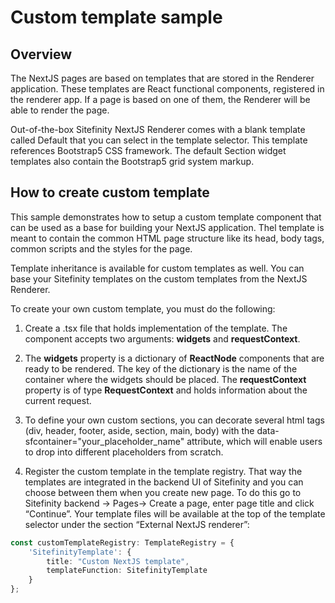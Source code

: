 # Custom template sample

## Overview
The NextJS pages are based on templates that are stored in the Renderer application. These templates are React functional components, registered in the renderer app. If a page is based on one of them, the Renderer will be able to render the page.

Out-of-the-box Sitefinity NextJS Renderer comes with a blank template called Default that you can select in the template selector. This template references Bootstrap5 CSS framework. The default Section widget templates also contain the Bootstrap5 grid system markup.

## How to create custom template
This sample demonstrates how to setup a custom template component that can be used as a base for building your NextJS application. Thel template is meant to contain the common HTML page structure like its head, body tags, common scripts and the styles for the page.

Template inheritance is available for custom templates as well. You can base your Sitefinity templates on the custom templates from the NextJS Renderer.

To create your own custom template, you must do the following:

1. Create a .tsx file that holds implementation of the template. The component accepts two arguments: **widgets** and **requestContext**.

2. The **widgets** property is a dictionary of **ReactNode** components that are ready to be rendered. The key of the dictionary is the name of the container where the widgets should be placed. The **requestContext** property is of type **RequestContext** and holds information about the current request.

3. To define your own custom sections, you can decorate several html tags (div, header, footer, aside, section, main, body) with the data-sfcontainer="your_placeholder_name" attribute, which will enable users to drop into different placeholders from scratch.

4. Register the custom template in the template registry. That way the templates are integrated in the backend UI of Sitefinity and you can choose between them when you create new page. To do this go to Sitefinity backend -> Pages-> Create a page, enter page title and click “Continue”. Your template files will be available at the top of the template selector under the section “External NextJS renderer”:

``` typescript
const customTemplateRegistry: TemplateRegistry = {
    'SitefinityTemplate': {
        title: "Custom NextJS template",
        templateFunction: SitefinityTemplate
    }
};
```
